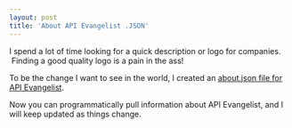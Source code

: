 ```yaml
---
layout: post
title: 'About API Evangelist .JSON'
---
```

<p>I spend a lot of time looking for a quick description or logo for companies. &nbsp;Finding a good quality logo is a pain in the ass!</p>
<p>To be the change I want to see in the world, I created an <a title="about.json" href="/about.json">about.json file for API Evangelist</a>.</p>
<script src="https://gist.github.com/4003224.js?file=about.json"></script>
<p>Now you can programmatically pull information about API Evangelist, and I will keep updated as things change.</p>